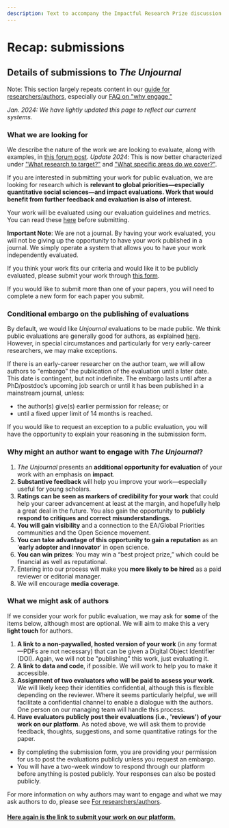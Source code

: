 ```yaml
---
description: Text to accompany the Impactful Research Prize discussion
---
```


# Recap: submissions

## Details of submissions to _The Unjournal_

Note: This section largely repeats content in our [guide for researchers/authors](https://docs.google.com/document/d/1DAgVYq0LW5\_sx30XP7PeM3isBzsxvivqzxDFsZao7TA/edit?usp=sharing), especially our [FAQ on "why engage."](../../../faq-interaction/for-researchers-authors/#why-should-researchers-and-groups-submit-their-work-to-and-engage-with-the-unjournal) &#x20;

_Jan. 2024: We have lightly updated this page to reflect our current systems._

### What we are looking for

We describe the nature of the work we are looking to evaluate, along with examples, in [this forum post](https://forum.effectivealtruism.org/posts/kftzYdmZf4nj2ExN7/what-pivotal-and-useful-research-would-you-like-to-see#Some\_suggested\_\_sort\_of\_things\_we\_might\_be\_looking\_for\_).  _Update 2024_: This is now better characterized under ["What research to target?"](../../../policies-projects-evaluation-workflow/considering-projects/what-research-to-target.md) and  ["What specific areas do we cover?"](../../../policies-projects-evaluation-workflow/considering-projects/what-specific-areas-do-we-cover.md).

&#x20;If you are interested in submitting your work for public evaluation, we are looking for research which is **relevant to global priorities—especially quantitative social sciences—and impact evaluations. Work that would benefit from further feedback and evaluation is also of interest.**

Your work will be evaluated using our evaluation guidelines and metrics. You can read these [here](../../../policies-projects-evaluation-workflow/evaluation/guidelines-for-evaluators/) before submitting.

**Important Note**: We are not a journal. By having your work evaluated, you will not be giving up the opportunity to have your work published in a journal. We simply operate a system that allows you to have your work independently evaluated.

If you think your work fits our criteria and would like it to be publicly evaluated, please submit your work through [this form](https://airtable.com/applDG6ifmUmeEJ7j/shrcN2cwsXpmnkOL1).

If you would like to submit more than one of your papers, you will need to complete a new form for each paper you submit.

### Conditional embargo on the publishing of evaluations

By default, we would like _Unjournal_ evaluations to be made public. We think public evaluations are generally good for authors, as explained [here](../../../faq-interaction/for-researchers-authors/#why-should-researchers-and-groups-submit-their-work-to-and-engage-with-the-unjournal). However, in special circumstances and particularly for very early-career researchers, we may make exceptions.

If there is an early-career researcher on the author team, we will allow authors to "embargo" the publication of the evaluation until a later date. This date is contingent, but not indefinite. The embargo lasts until after a PhD/postdoc’s upcoming job search or until it has been published in a mainstream journal, unless:

* the author(s) give(s) earlier permission for release; or
* until a fixed upper limit of 14 months is reached.

If you would like to request an exception to a public evaluation, you will have the opportunity to explain your reasoning in the submission form.

### Why might an author want to engage with _The Unjournal_?

1. _The Unjournal_ presents an **additional opportunity for evaluation** of your work with an emphasis on **impact**.
2. **Substantive feedback** will help you improve your work—especially useful for young scholars.
3. **Ratings can be seen as markers of credibility for your work** that could help your career advancement at least at the margin, and hopefully help a great deal in the future. You also gain the opportunity to **publicly respond to critiques and correct misunderstandings.**
4. **You will gain visibility** and a connection to the EA/Global Priorities communities and the Open Science movement.
5. **You can take advantage of this opportunity to gain a reputation** as an ‘**early adopter and innovator**’ in open science.
6. **You can win prizes**: You may win a “best project prize,” which could be financial as well as reputational.
7. Entering into our process will make you **more likely to be hired** as a paid reviewer or editorial manager.
8. We will encourage **media coverage**.

### What we might ask of authors

If we consider your work for public evaluation, we may ask for **some** of the items below, although most are optional. We will aim to make this a very **light touch** for authors.

1. **A link to a non-paywalled, hosted version of your work** (in any format—PDFs are not necessary) that can be given a Digital Object Identifier (DOI). Again, we will not be "publishing" this work, just evaluating it.
2. **A link to data and code**, if possible. We will work to help you to make it accessible.
3. **Assignment of two evaluators who will be paid to assess your work**. We will likely keep their identities confidential, although this is flexible depending on the reviewer. Where it seems particularly helpful, we will facilitate a confidential channel to enable a dialogue with the authors. One person on our managing team will handle this process.
4. **Have evaluators publicly post their evaluations (i.e., 'reviews') of your work on our platform**. As noted above, we will ask them to provide feedback, thoughts, suggestions, and some quantitative ratings for the paper.

* By completing the submission form, you are providing your permission for us to post the evaluations publicly unless you request an embargo.
* You will have a two-week window to respond through our platform before anything is posted publicly. Your responses can also be posted publicly.

For more information on why authors may want to engage and what we may ask authors to do, please see [For researchers/authors](../../../faq-interaction/for-researchers-authors/).

#### [Here again is the link to submit your work on our platform.](https://airtable.com/applDG6ifmUmeEJ7j/shrcN2cwsXpmnkOL1)&#x20;

